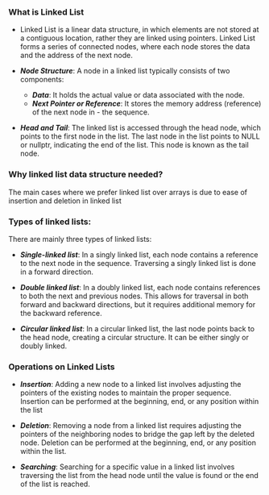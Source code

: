 ### What is Linked List

- Linked List is a linear data structure, in which elements are not stored at a contiguous location, rather they are linked using pointers. Linked List forms a series of connected nodes, where each node stores the data and the address of the next node.

- ***Node Structure***: A node in a linked list typically consists of two components:

    - ***Data***: It holds the actual value or data associated with the node.
    - ***Next Pointer or Reference***: It stores the memory address (reference) of the next node in - the sequence.

- ***Head and Tail***: The linked list is accessed through the head node, which points to the first node in the list. The last node in the list points to NULL or nullptr, indicating the end of the list. This node is known as the tail node.


### Why linked list data structure needed?
The main cases where we prefer linked list over arrays is due to ease of insertion and deletion in linked list

### Types of linked lists: 
There are mainly three types of linked lists:

- ***Single-linked list***: In a singly linked list, each node contains a reference to the next node in the sequence. Traversing a singly linked list is done in a forward direction.

- ***Double linked list***: In a doubly linked list, each node contains references to both the next and previous nodes. This allows for traversal in both forward and backward directions, but it requires additional memory for the backward reference.

- ***Circular linked list***: In a circular linked list, the last node points back to the head node, creating a circular structure. It can be either singly or doubly linked.

### Operations on Linked Lists

- ***Insertion***: Adding a new node to a linked list involves adjusting the pointers of the existing nodes to maintain the proper sequence. Insertion can be performed at the beginning, end, or any position within the list

- ***Deletion***: Removing a node from a linked list requires adjusting the pointers of the neighboring nodes to bridge the gap left by the deleted node. Deletion can be performed at the beginning, end, or any position within the list.

- ***Searching***: Searching for a specific value in a linked list involves traversing the list from the head node until the value is found or the end of the list is reached.